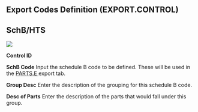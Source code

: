 ##  Export Codes Definition (EXPORT.CONTROL)

<PageHeader />

##  SchB/HTS

![](images/EXPORT-CONTROL-1.jpg)

**Control ID**  
  
**SchB Code** Input the schedule B code to be defined. These will be used in the [ PARTS.E ](../../../../../../../../../../rover/AP-OVERVIEW/AP-ENTRY/ACCT-CONTROL/ACCT-CONTROL-1/ar-e/PARTS-E) export tab.   
  
**Group Desc** Enter the description of the grouping for this schedule B code.  
  
**Desc of Parts** Enter the description of the parts that would fall under
this group.  
  
  
<badge text= "Version 8.10.57" vertical="middle" />

<PageFooter />